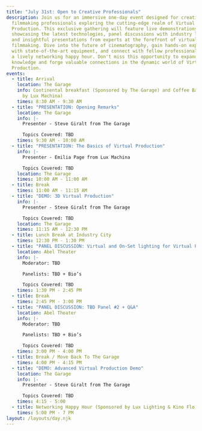 ```yaml
---
title: "July 31st: Open to Creative Professionals"
description: Join us for an immersive one-day event designed for creative
  filmmaking professionals exploring the cutting-edge realm of Virtual
  Production. This exclusive gathering will feature live demonstrations
  showcasing the latest technologies, panel discussions with industry leaders,
  and insightful presentations from experts at the forefront of virtual
  filmmaking. Dive into the future of cinematography, gain hands-on experience
  with state-of-the-art equipment, and connect with fellow professionals during
  a lively networking happy hour. Don't miss this opportunity to expand your
  knowledge and forge valuable connections in the dynamic world of Virtual
  Production.
events:
  - title: Arrival
    location: The Garage
    info: Continental breakfast (Sponsored by The Garage) and Coffee Bar (Sponsored
      by Lux Machina)
    times: 8:30 AM - 9:30 AM
  - title: "PRESENTATION: Opening Remarks"
    location: The Garage
    info: |-
      Presenter - Steve Giralt from The Garage

      Topics Covered: TBD
    times: 9:30 AM - 10:00 AM
  - title: "PRESENTATION: The Basics of Virtual Production"
    info: |-
      Presenter - Emilia Page from Lux Machina

      Topics Covered: TBD
    location: The Garage
    times: 10:00 AM - 11:00 AM
  - title: Break
    times: 11:00 AM - 11:15 AM
  - title: "DEMO: 3D Virtual Production"
    info: |-
      Presenter - Steve Giralt from The Garage

      Topics Covered: TBD
    location: The Garage
    times: 11:15 AM - 12:30 PM
  - title: Lunch Break at Industry City
    times: 12:30 PM - 1:30 PM
  - title: "PANEL DISCUSSION: Virtual and On-Set lighting for Virtual Production"
    location: Abel Theater
    info: |-
      Moderator: TBD

      Panelists: TBD + Bio’s

      Topics Covered: TBD
    times: 1:30 PM - 2:45 PM
  - title: Break
    times: 2:45 PM - 3:00 PM
  - title: "PANEL DISCUSSION: TBD Panel #2 + Q&A"
    location: Abel Theater
    info: |-
      Moderator: TBD

      Panelists: TBD + Bio’s

      Topics Covered: TBD
    times: 3:00 PM - 4:00 PM
  - title: Break / Move Back To The Garage
    times: 4:00 PM - 4:15 PM
  - title: "DEMO: Advanced Virtual Production Demo"
    location: The Garage
    info: |-
      Presenter - Steve Giralt from The Garage

      Topics Covered: TBD
    times: 4:15 - 5:00
  - title: Networking Happy Hour (Sponsored by Lux Lighting & Kino Flo)
    times: 5:00 PM - 7 PM
layout: /layouts/day.njk
---
```

